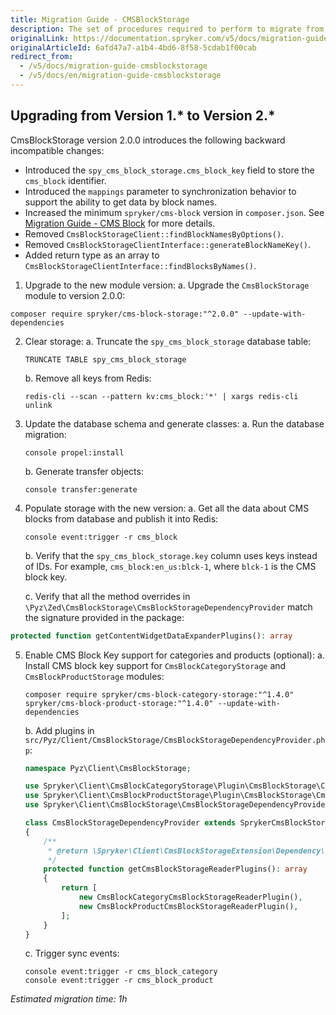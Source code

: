 ```yaml
---
title: Migration Guide - CMSBlockStorage
description: The set of procedures required to perform to migrate from one version of the CMS Block Storage module to another.
originalLink: https://documentation.spryker.com/v5/docs/migration-guide-cmsblockstorage
originalArticleId: 6afd47a7-a1b4-4bd6-8f58-5cdab1f00cab
redirect_from:
  - /v5/docs/migration-guide-cmsblockstorage
  - /v5/docs/en/migration-guide-cmsblockstorage
---
```


## Upgrading from Version 1.* to Version 2.*

CmsBlockStorage version 2.0.0 introduces the following backward incompatible changes:

* Introduced the `spy_cms_block_storage.cms_block_key` field to store the `cms_block` identifier.
* Introduced the `mappings` parameter to synchronization behavior to support the ability to get data by block names.
* Increased the minimum `spryker/cms-block` version in `composer.json`. See [Migration Guide - CMS Block](/docs/scos/dev/module-migration-guides/{{page.version}}/migration-guide-cmsblock.html#upgrading-from-version-2---to-version-3--) for more details.
* Removed `CmsBlockStorageClient::findBlockNamesByOptions()`.
* Removed `CmsBlockStorageClientInterface::generateBlockNameKey()`.
* Added return type as an array to `CmsBlockStorageClientInterface::findBlocksByNames()`.

1. Upgrade to the new module version:
    a. Upgrade the `CmsBlockStorage` module to version 2.0.0:
```shell
composer require spryker/cms-block-storage:"^2.0.0" --update-with-dependencies
```

2. Clear storage:
    a. Truncate the `spy_cms_block_storage` database table:
    ```shell
    TRUNCATE TABLE spy_cms_block_storage
    ```
    b. Remove all keys from Redis:
    ```shell
    redis-cli --scan --pattern kv:cms_block:'*' | xargs redis-cli unlink
    ```

3. Update the database schema and generate classes:
    a. Run the database migration:
    ```shell
    console propel:install
    ```
    b. Generate transfer objects:
    ```shell
    console transfer:generate
    ```
4. Populate storage with the new version:
    a. Get all the data about CMS blocks from database and publish it into Redis:
    ```shell
    console event:trigger -r cms_block
    ```
    b. Verify that the `spy_cms_block_storage.key` column uses keys instead of IDs. For example, `cms_block:en_us:blck-1`, where `blck-1` is the CMS block key.

    c. Verify that all the method overrides in `\Pyz\Zed\CmsBlockStorage\CmsBlockStorageDependencyProvider` match the signature provided in the package:
```php
protected function getContentWidgetDataExpanderPlugins(): array
```
    
</details>

5. Enable CMS Block Key support for categories and products (optional):
    a. Install CMS block key support for `CmsBlockCategoryStorage` and `CmsBlockProductStorage` modules:
    ```shell
    composer require spryker/cms-block-category-storage:"^1.4.0" spryker/cms-block-product-storage:"^1.4.0" --update-with-dependencies
    ```
    b. Add plugins in `src/Pyz/Client/CmsBlockStorage/CmsBlockStorageDependencyProvider.php`:
    ```php        
    namespace Pyz\Client\CmsBlockStorage;

    use Spryker\Client\CmsBlockCategoryStorage\Plugin\CmsBlockStorage\CmsBlockCategoryCmsBlockStorageReaderPlugin;
    use Spryker\Client\CmsBlockProductStorage\Plugin\CmsBlockStorage\CmsBlockProductCmsBlockStorageReaderPlugin;
    use Spryker\Client\CmsBlockStorage\CmsBlockStorageDependencyProvider as SprykerCmsBlockStorageDependencyProvider;

    class CmsBlockStorageDependencyProvider extends SprykerCmsBlockStorageDependencyProvider
    {
        /**
         * @return \Spryker\Client\CmsBlockStorageExtension\Dependency\Plugin\CmsBlockStorageReaderPluginInterface[]
         */
        protected function getCmsBlockStorageReaderPlugins(): array
        {
            return [
                new CmsBlockCategoryCmsBlockStorageReaderPlugin(),
                new CmsBlockProductCmsBlockStorageReaderPlugin(),
            ];
        }
    }
    ```
    </details>

    c. Trigger sync events:
    ```shell
    console event:trigger -r cms_block_category
    console event:trigger -r cms_block_product
    ```

*Estimated migration time: 1h*
